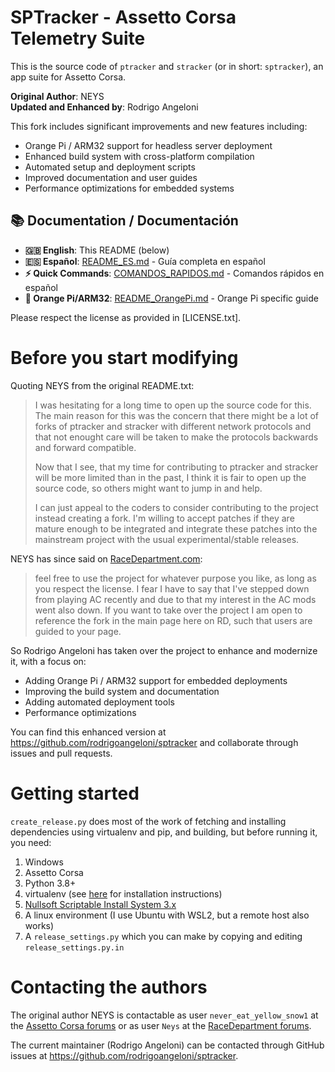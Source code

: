 # SPTracker - Assetto Corsa Telemetry Suite

This is the source code of `ptracker` and `stracker` (or in short: `sptracker`), an app suite for 
Assetto Corsa. 

**Original Author**: NEYS  
**Updated and Enhanced by**: Rodrigo Angeloni

This fork includes significant improvements and new features including:
- Orange Pi / ARM32 support for headless server deployment
- Enhanced build system with cross-platform compilation
- Automated setup and deployment scripts
- Improved documentation and user guides
- Performance optimizations for embedded systems

## 📚 Documentation / Documentación

- **🇬🇧 English**: This README (below)
- **🇪🇸 Español**: [README_ES.md](README_ES.md) - Guía completa en español
- **⚡ Quick Commands**: [COMANDOS_RAPIDOS.md](COMANDOS_RAPIDOS.md) - Comandos rápidos en español
- **🍊 Orange Pi/ARM32**: [README_OrangePi.md](README_OrangePi.md) - Orange Pi specific guide

Please respect the license as provided in [LICENSE.txt].

# Before you start modifying

Quoting NEYS from the original README.txt:
> I was hesitating for a long time to open up the source code for this. The main reason for this
> was the concern that there might be a lot of forks of ptracker and stracker with different 
> network protocols and that not enought care will be taken to make the protocols backwards and
> forward compatible. 
> 
> Now that I see, that my time for contributing to ptracker and stracker will be more limited
> than in the past, I think it is fair to open up the source code, so others might want to 
> jump in and help.
> 
> I can just appeal to the coders to consider contributing to the project instead creating a fork. 
> I'm willing to accept patches if they are mature enough to be integrated and integrate these 
> patches into the mainstream project with the usual experimental/stable releases.

NEYS has since said on [RaceDepartment.com](https://www.racedepartment.com/threads/sp-tracker_source.157319/#post-3380915):
> feel free to use the project for whatever purpose you like, as long as you respect the license.
> I fear I have to say that I've stepped down from playing AC recently and due to that my interest
> in the AC mods went also down. If you want to take over the project I am open to reference the
> fork in the main page here on RD, such that users are guided to your page. 

So Rodrigo Angeloni has taken over the project to enhance and modernize it, with a focus on:
- Adding Orange Pi / ARM32 support for embedded deployments
- Improving the build system and documentation
- Adding automated deployment tools
- Performance optimizations

You can find this enhanced version at https://github.com/rodrigoangeloni/sptracker and collaborate through issues and pull requests.

# Getting started

`create_release.py` does most of the work of fetching and installing dependencies
using virtualenv and pip, and building, but before running it, you need:
1. Windows
1. Assetto Corsa
1. Python 3.8+
1. virtualenv (see [here](https://packaging.python.org/guides/installing-using-pip-and-virtual-environments/#installing-virtualenv) for installation instructions)
1. [Nullsoft Scriptable Install System 3.x](https://nsis.sourceforge.io/Download)
1. A linux environment (I use Ubuntu with WSL2, but a remote host also works)
1. A `release_settings.py` which you can make by copying and editing `release_settings.py.in`

# Contacting the authors

The original author NEYS is contactable as user `never_eat_yellow_snow1` at the
[Assetto Corsa forums](http://www.assettocorsa.net/forum/index.php) or as user `Neys` at the 
[RaceDepartment forums](http://www.racedepartment.com/forums/).

The current maintainer (Rodrigo Angeloni) can be contacted through GitHub issues at https://github.com/rodrigoangeloni/sptracker.

